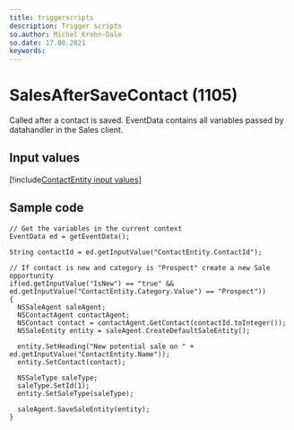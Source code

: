 ```yaml
---
title: triggerscripts
description: Trigger scripts
so.author: Michel Krohn-Dale
so.date: 17.08.2021
keywords:
---
```


# SalesAfterSaveContact (1105)

Called after a contact is saved. EventData contains all variables passed by datahandler in the Sales client.

## Input values

[!include[ContactEntity input values](includes/contact-var.md)]

## Sample code

```crmscript
// Get the variables in the current context
EventData ed = getEventData();

String contactId = ed.getInputValue("ContactEntity.ContactId");

// If contact is new and category is "Prospect" create a new Sale opportunity
if(ed.getInputValue("IsNew") == "true" && ed.getInputValue("ContactEntity.Category.Value") == "Prospect"))
{
  NSSaleAgent saleAgent;
  NSContactAgent contactAgent;
  NSContact contact = contactAgent.GetContact(contactId.toInteger());
  NSSaleEntity entity = saleAgent.CreateDefaultSaleEntity();

  entity.SetHeading("New potential sale on " + ed.getInputValue("ContactEntity.Name"));
  entity.SetContact(contact);

  NSSaleType saleType;
  saleType.SetId(1);
  entity.SetSaleType(saleType);

  saleAgent.SaveSaleEntity(entity);
}
```

